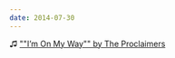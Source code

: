 ```yaml
---
date: 2014-07-30
---
```


♫ [""I’m On My Way"" by The Proclaimers](https://music.apple.com/gb/music-video/im-on-my-way/1061821607)
